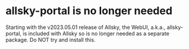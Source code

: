 # allsky-portal is no longer needed

Starting with the v2023.05.01 release of Allsky, the WebUI, a.k.a., allsky-portal, is included with Allsky so is no longer needed as a separate package.  Do NOT try and install this.
